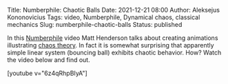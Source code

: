 Title: Numberphile: Chaotic Balls
Date: 2021-12-21 08:00
Author: Aleksejus Kononovicius
Tags: video, Numberphile, Dynamical chaos, classical mechanics
Slug: numberphile-chaotic-balls
Status: published

In this [Numberphile](https://www.youtube.com/channel/UCoxcjq-8xIDTYp3uz647V5A)
video Matt Henderson talks about creating animations illustrating [chaos
theory](/tag/dynamical-chaos/). In fact it is somewhat surprising that
apparently simple linear system (bouncing ball) exhibits chaotic behavior.
How? Watch the video below and find out.

[youtube v="6z4qRhpBIyA"]
